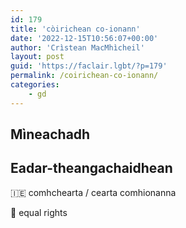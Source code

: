 ```yaml
---
id: 179
title: 'còirichean co-ionann'
date: '2022-12-15T10:56:07+00:00'
author: 'Crìstean MacMhìcheil'
layout: post
guid: 'https://faclair.lgbt/?p=179'
permalink: /coirichean-co-ionann/
categories:
    - gd
---
```


## Mìneachadh

## Eadar-theangachaidhean

&#x1f1ee;&#x1f1ea; comhchearta / cearta comhionanna

&#x1f3f4;&#xe0067;&#xe0062;&#xe0065;&#xe006e;&#xe0067;&#xe007f; equal rights
